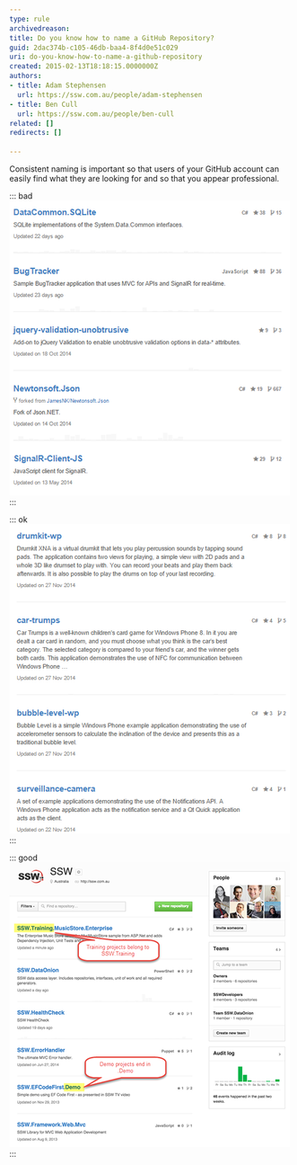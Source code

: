 ```yaml
---
type: rule
archivedreason: 
title: Do you know how to name a GitHub Repository?
guid: 2dac374b-c105-46db-baa4-8f4d0e51c029
uri: do-you-know-how-to-name-a-github-repository
created: 2015-02-13T18:18:15.0000000Z
authors:
- title: Adam Stephensen
  url: https://ssw.com.au/people/adam-stephensen
- title: Ben Cull
  url: https://ssw.com.au/people/ben-cull
related: []
redirects: []

---
```


Consistent naming is important so that users of your GitHub account can easily find what they are looking for and so that you appear professional.

<!--endintro-->

::: bad  
![Figure: Bad example – Repository names are not consistently formatted](/rules/do-you-know-how-to-name-a-github-repository/name-github-bad.png)  
:::

::: ok
![Figure: OK example – Repositories are following the lower-cased hyphenated format that is common for open source projects](/rules/do-you-know-how-to-name-a-github-repository/name-github-ok.png)  
:::

::: good  
![Figure: Good example – Repository names are name-spaced in the format [CompanyName].[ProjectName]](/rules/do-you-know-how-to-name-a-github-repository/name-github-good.png)  
:::

